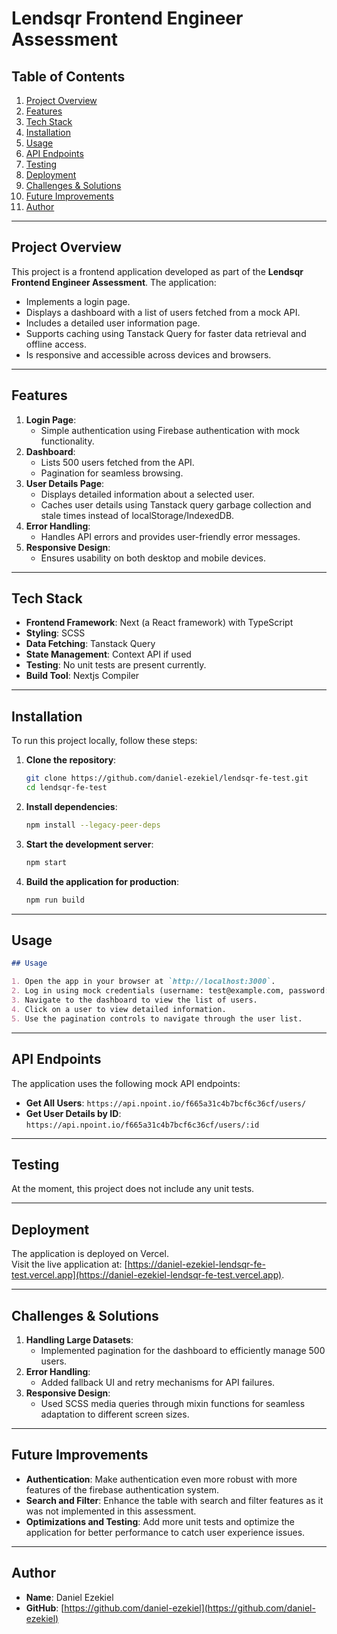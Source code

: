 # Lendsqr Frontend Engineer Assessment

## Table of Contents

1. [Project Overview](#project-overview)
2. [Features](#features)
3. [Tech Stack](#tech-stack)
4. [Installation](#installation)
5. [Usage](#usage)
6. [API Endpoints](#api-endpoints)
7. [Testing](#testing)
8. [Deployment](#deployment)
9. [Challenges & Solutions](#challenges--solutions)
10. [Future Improvements](#future-improvements)
11. [Author](#author)

---

## Project Overview

This project is a frontend application developed as part of the **Lendsqr Frontend Engineer Assessment**. The application:

- Implements a login page.
- Displays a dashboard with a list of users fetched from a mock API.
- Includes a detailed user information page.
- Supports caching using Tanstack Query for faster data retrieval and offline access.
- Is responsive and accessible across devices and browsers.

---

## Features

1. **Login Page**:
   - Simple authentication using Firebase authentication with mock functionality.
2. **Dashboard**:
   - Lists 500 users fetched from the API.
   - Pagination for seamless browsing.
3. **User Details Page**:
   - Displays detailed information about a selected user.
   - Caches user details using Tanstack query garbage collection and stale times instead of localStorage/IndexedDB.
4. **Error Handling**:
   - Handles API errors and provides user-friendly error messages.
5. **Responsive Design**:
   - Ensures usability on both desktop and mobile devices.

---

## Tech Stack

- **Frontend Framework**: Next (a React framework) with TypeScript
- **Styling**: SCSS
- **Data Fetching**: Tanstack Query
- **State Management**: Context API if used
- **Testing**: No unit tests are present currently.
- **Build Tool**: Nextjs Compiler

---

## Installation

To run this project locally, follow these steps:

1. **Clone the repository**:
   ```bash
   git clone https://github.com/daniel-ezekiel/lendsqr-fe-test.git
   cd lendsqr-fe-test
   ```
2. **Install dependencies**:
   ```bash
   npm install --legacy-peer-deps
   ```
3. **Start the development server**:
   ```bash
   npm start
   ```
4. **Build the application for production**:
   ```bash
   npm run build
   ```

---

## Usage

```markdown
## Usage

1. Open the app in your browser at `http://localhost:3000`.
2. Log in using mock credentials (username: test@example.com, password: lendsqr).
3. Navigate to the dashboard to view the list of users.
4. Click on a user to view detailed information.
5. Use the pagination controls to navigate through the user list.
```

---

## API Endpoints

The application uses the following mock API endpoints:

- **Get All Users**: `https://api.npoint.io/f665a31c4b7bcf6c36cf/users/`
- **Get User Details by ID**: `https://api.npoint.io/f665a31c4b7bcf6c36cf/users/:id`

---

## Testing

At the moment, this project does not include any unit tests.

---

## Deployment

The application is deployed on Vercel.  
Visit the live application at: [https://daniel-ezekiel-lendsqr-fe-test.vercel.app](https://daniel-ezekiel-lendsqr-fe-test.vercel.app).

---

## Challenges & Solutions

1. **Handling Large Datasets**:
   - Implemented pagination for the dashboard to efficiently manage 500 users.
2. **Error Handling**:
   - Added fallback UI and retry mechanisms for API failures.
3. **Responsive Design**:
   - Used SCSS media queries through mixin functions for seamless adaptation to different screen sizes.

---

## Future Improvements

- **Authentication**: Make authentication even more robust with more features of the firebase authentication system.
- **Search and Filter**: Enhance the table with search and filter features as it was not implemented in this assessment.
- **Optimizations and Testing**: Add more unit tests and optimize the application for better performance to catch user experience issues.

---

## Author

- **Name**: Daniel Ezekiel
- **GitHub**: [https://github.com/daniel-ezekiel](https://github.com/daniel-ezekiel)

